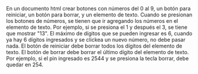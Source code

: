 En un documento html crear botones con números del 
0 al 9, un botón para reiniciar, un botón para 
borrar, y un elemento de texto.
Cuando se presionan los botones de números, se 
tienen que ir agregando los números en el elemento 
de texto. Por ejemplo, si se presiona el 1 y después 
el 3, se tiene que mostrar "13".
El máximo de dígitos que se pueden ingresar es 6, 
cuando ya hay 6 dígitos ingresados y se clickea un 
nuevo número, no debe pasar nada.
El botón de reiniciar debe borrar todos los dígitos 
del elemento de texto.
El botón de borrar debe borrar el último dígito del 
elemento de texto. Por ejemplo, si el pin ingresado 
es 2544 y se presiona la tecla borrar, debe quedar 
en 254.
